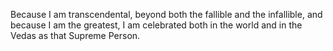 Because I am transcendental, beyond both the fallible and the infallible, and because I am the greatest, I am celebrated both in the world and in the Vedas as that Supreme Person.